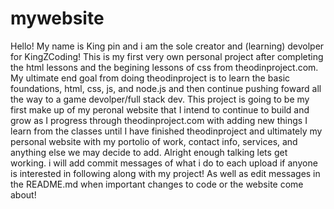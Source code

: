 # mywebsite
Hello! My name is King pin and i am the sole creator and (learning) devolper for KingZCoding!
This is my first very own personal project after completing the html lessons and the begining lessons of css
from theodinproject.com. My ultimate end goal from doing theodinproject is to learn the basic foundations, html, css, js, and node.js
and then continue pushing foward all the way to a game devolper/full stack dev. This project is going to be my first make up of my peronal website
that I intend to continue to build and grow as I progress through theodinproject.com with adding new things I learn from the classes until I have finished
theodinproject and ultimately my personal website with my portolio of work, contact info, services, and anything else we may decide to add. Alright enough talking lets get working. i will add commit messages of what i do to each upload if anyone is interested in following along with my project! As well as edit messages in the README.md when important changes to code or the website come about! 
